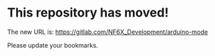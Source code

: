# This repository has moved!

The new URL is: https://gitlab.com/NF6X_Development/arduino-mode

Please update your bookmarks.
